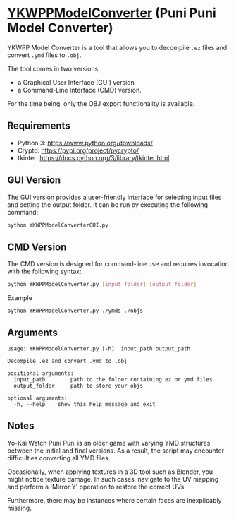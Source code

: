 # [YKWPPModelConverter](https://github.com/Tiniifan/YKWPPModelConverter/releases/latest) (Puni Puni Model Converter)

YKWPP Model Converter is a tool that allows you to decompile `.ez` files and convert `.ymd` files to `.obj`.  

The tool comes in two versions: 
- a Graphical User Interface (GUI) version 
- a Command-Line Interface (CMD) version.
  
For the time being, only the OBJ export functionality is available.

## Requirements
- Python 3: https://www.python.org/downloads/
- Crypto: https://pypi.org/project/pycrypto/
- tkinter: https://docs.python.org/3/library/tkinter.html

## GUI Version

The GUI version provides a user-friendly interface for selecting input files and setting the output folder. It can be run by executing the following command:

```bash
python YKWPPModelConverterGUI.py
````

## CMD Version
The CMD version is designed for command-line use and requires invocation with the following syntax:

```bash
python YKWPPModelConverter.py [input_folder] [output_folder]
````

Example

  `python YKWPPModelConverter.py ./ymds ./objs`

## Arguments
    usage: YKWPPModelConverter.py [-h]  input_path output_path

    Decompile .ez and convert .ymd to .obj

    positional arguments:
      input_path        path to the folder containing ez or ymd files
      output_folder     path to store your objs

    optional arguments:
      -h, --help    show this help message and exit

## Notes
Yo-Kai Watch Puni Puni is an older game with varying YMD structures between the initial and final versions. As a result, the script may encounter difficulties converting all YMD files.

Occasionally, when applying textures in a 3D tool such as Blender, you might notice texture damage. In such cases, navigate to the UV mapping and perform a 'Mirror Y' operation to restore the correct UVs.

Furthermore, there may be instances where certain faces are inexplicably missing.
